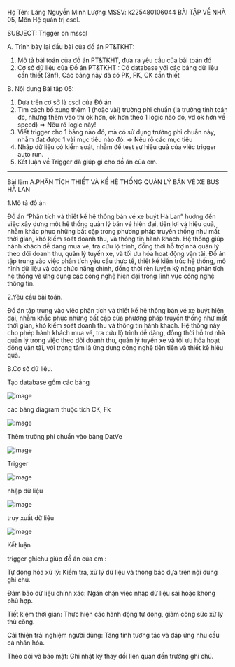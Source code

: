Họ Tên: Lăng Nguyễn Minh Lượng MSSV: k225480106044
BÀI TẬP VỀ NHÀ 05, Môn Hệ quản trị csdl.

SUBJECT: Trigger on mssql

A. Trình bày lại đầu bài của đồ án PT&TKHT:
1. Mô tả bài toán của đồ án PT&TKHT, 
   đưa ra yêu cầu của bài toán đó
2. Cơ sở dữ liệu của Đồ án PT&TKHT :
   Có database với các bảng dữ liệu cần thiết (3nf),
   Các bảng này đã có PK, FK, CK cần thiết
 
B. Nội dung Bài tập 05:
1. Dựa trên cơ sở là csdl của Đồ án
2. Tìm cách bổ xung thêm 1 (hoặc vài) trường phi chuẩn
   (là trường tính toán đc, nhưng thêm vào thì ok hơn,
    ok hơn theo 1 logic nào đó, vd ok hơn về speed)
   => Nêu rõ logic này!
3. Viết trigger cho 1 bảng nào đó, 
   mà có sử dụng trường phi chuẩn này,
   nhằm đạt được 1 vài mục tiêu nào đó.
   => Nêu rõ các mục tiêu 
4. Nhập dữ liệu có kiểm soát, 
   nhằm để test sự hiệu quả của việc trigger auto run.
5. Kết luận về Trigger đã giúp gì cho đồ án của em.
------------------------------------------------------------------------------------------------------------------
Bài làm 
A.PHÂN TÍCH THIẾT VÀ KẾ HỆ THỐNG QUẢN LÝ BÁN VÉ XE BUS HÀ LAN

1.Mô tả đồ án

Đồ án “Phân tích và thiết kế hệ thống bán vé xe buýt Hà Lan” hướng đến việc xây dựng một hệ thống quản lý bán vé hiện đại, tiện lợi và hiệu quả, nhằm khắc phục những bất cập trong phương pháp truyền thống như mất thời gian, khó kiểm soát doanh thu, và thông tin hành khách. Hệ thống giúp hành khách dễ dàng mua vé, tra cứu lộ trình, đồng thời hỗ trợ nhà quản lý theo dõi doanh thu, quản lý tuyến xe, và tối ưu hóa hoạt động vận tải. Đồ án tập trung vào việc phân tích yêu cầu thực tế, thiết kế kiến trúc hệ thống, mô hình dữ liệu và các chức năng chính, đồng thời rèn luyện kỹ năng phân tích hệ thống và ứng dụng các công nghệ hiện đại trong lĩnh vực công nghệ thông tin.

2.Yêu cầu bài toán. 

Đồ án tập trung vào việc phân tích và thiết kế hệ thống bán vé xe buýt hiện đại, nhằm khắc phục những bất cập của phương pháp truyền thống như mất thời gian, khó kiểm soát doanh thu và thông tin hành khách. Hệ thống này cho phép hành khách mua vé, tra cứu lộ trình dễ dàng, đồng thời hỗ trợ nhà quản lý trong việc theo dõi doanh thu, quản lý tuyến xe và tối ưu hóa hoạt động vận tải, với trọng tâm là ứng dụng công nghệ tiên tiến và thiết kế hiệu quả.

B.Cơ sở dữ liệu.

Tạo database gồm các bảng 

![image](https://github.com/user-attachments/assets/cb1e1f41-7a60-4867-b6a6-d737cc70fd08)


các bảng diagram thuộc tích CK, Fk 


![image](https://github.com/user-attachments/assets/434d42aa-81d4-4e26-9917-d10284eec60f)


Thêm trường phi chuẩn vào bảng DatVe

![image](https://github.com/user-attachments/assets/97662a28-b001-43d1-a190-d872285a63bc)

Trigger 

![image](https://github.com/user-attachments/assets/d8172141-7386-4441-a97a-4ad69aa24a96)

nhập dữ liệu 


![image](https://github.com/user-attachments/assets/0b1ebdcd-766b-4715-9b87-c3c5f104f88d)


truy xuất dữ liệu 

![image](https://github.com/user-attachments/assets/995de26b-89ed-493e-a701-56782b97585a)

Kết luận 

trigger ghichu giúp đồ án của em : 

Tự động hóa xử lý: Kiểm tra, xử lý dữ liệu và thông báo dựa trên nội dung ghi chú.

Đảm bảo dữ liệu chính xác: Ngăn chặn việc nhập dữ liệu sai hoặc không phù hợp.

Tiết kiệm thời gian: Thực hiện các hành động tự động, giảm công sức xử lý thủ công.

Cải thiện trải nghiệm người dùng: Tăng tính tương tác và đáp ứng nhu cầu cá nhân hóa.

Theo dõi và bảo mật: Ghi nhật ký thay đổi liên quan đến trường ghi chú. 

